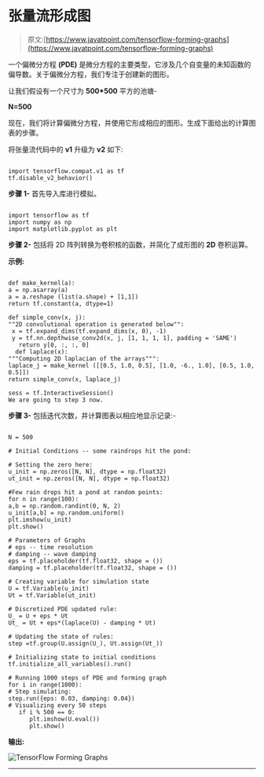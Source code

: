 # 张量流形成图

> 原文:[https://www.javatpoint.com/tensorflow-forming-graphs](https://www.javatpoint.com/tensorflow-forming-graphs)

一个偏微分方程 **(PDE)** 是微分方程的主要类型，它涉及几个自变量的未知函数的偏导数。关于偏微分方程，我们专注于创建新的图形。

让我们假设有一个尺寸为 **500*500** 平方的池塘-

**N=500**

现在，我们将计算偏微分方程，并使用它形成相应的图形。生成下面给出的计算图表的步骤。

将张量流代码中的 **v1** 升级为 **v2** 如下:

```

import tensorflow.compat.v1 as tf
tf.disable_v2_behavior()

```

**步骤 1-** 首先导入库进行模拟。

```

import tensorflow as tf
import numpy as np
import matplotlib.pyplot as plt

```

**步骤 2-** 包括将 2D 阵列转换为卷积核的函数，并简化了成形图的 **2D** 卷积运算。

**示例:**

```

def make_kernel(a):
a = np.asarray(a)
a = a.reshape (list(a.shape) + [1,1])
return tf.constant(a, dtype=1)

def simple_conv(x, j):
""2D convolutional operation is generated below"": 
 x = tf.expand_dims(tf.expand_dims(x, 0), -1)
 y = tf.nn.depthwise_conv2d(x, j, [1, 1, 1, 1], padding = 'SAME') 
   return y[0, :, :, 0]
  def laplace(x):
"""Computing 2D laplacian of the arrays""": 
laplace_j = make_kernel ([[0.5, 1.0, 0.5], [1.0, -6., 1.0], [0.5, 1.0, 0.5]])
return simple_conv(x, laplace_j)

sess = tf.InteractiveSession()
We are going to step 3 now.

```

**步骤 3-** 包括迭代次数，并计算图表以相应地显示记录:-

```

N = 500

# Initial Conditions -- some raindrops hit the pond:

# Setting the zero here:
u_init = np.zeros([N, N], dtype = np.float32)
ut_init = np.zeros([N, N], dtype = np.float32)

#Few rain drops hit a pond at random points:
for n in range(100):
a,b = np.random.randint(0, N, 2)
u_init[a,b] = np.random.uniform()
plt.imshow(u_init)
plt.show()

# Parameters of Graphs
# eps -- time resolution
# damping -- wave damping
eps = tf.placeholder(tf.float32, shape = ())
damping = tf.placeholder(tf.float32, shape = ())

# Creating variable for simulation state 
U = tf.Variable(u_init)
Ut = tf.Variable(ut_init)

# Discretized PDE updated rule: 
U_ = U + eps * Ut
Ut_ = Ut + eps*(laplace(U) - damping * Ut)

# Updating the state of rules:
step =tf.group(U.assign(U_), Ut.assign(Ut_))

# Initializing state to initial conditions
tf.initialize_all_variables().run()

# Running 1000 steps of PDE and forming graph 
for i in range(1000):
# Step simulating:
step.run({eps: 0.03, damping: 0.04})
# Visualizing every 50 steps
   if i % 500 == 0:
      plt.imshow(U.eval())
      plt.show()

```

**输出:**

![TensorFlow Forming Graphs](../Images/a2b24ccc825ec580ed6566950e5f5fab.png)

* * *
